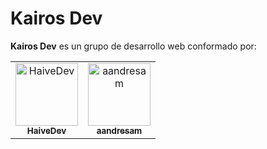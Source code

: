 # Kairos Dev

**Kairos Dev** es un grupo de desarrollo web conformado por:

<table>
  <tr>
    <td align="center">
      <a href="https://github.com/HaiveDev">
        <img src="https://avatars.githubusercontent.com/HaiveDev?s=100" width="100px;" alt="HaiveDev"/>
        <br />
        <sub><b>HaiveDev</b></sub>
      </a>
    </td>
    <td align="center">
      <a href="https://github.com/aandresam">
        <img src="https://avatars.githubusercontent.com/aandresam?s=100" width="100px;" alt="aandresam"/>
        <br />
        <sub><b>aandresam</b></sub>
      </a>
    </td>
  </tr>
</table>
